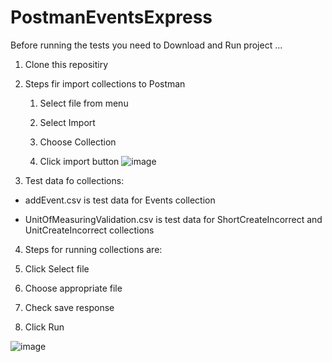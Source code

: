 # PostmanEventsExpress

Before running the tests you need to Download and Run project ... 

1. Clone this repositiry

1. Steps fir import collections to Postman 

   1. Select file from menu

   1. Select Import

   1. Choose Collection

   1. Click import button
 ![image](https://user-images.githubusercontent.com/70840510/114297070-427b4680-9ab7-11eb-9a14-af98ed2f98b2.png)


1. Test data fo collections:

* addEvent.csv is test data for Events collection

* UnitOfMeasuringValidation.csv is test data for ShortCreateIncorrect and UnitCreateIncorrect collections

 4. Steps for running collections are:
  
   1. Click Select file
  
   1. Choose appropriate file
  
   1. Check save response
  
   1. Click Run
  
 ![image](https://user-images.githubusercontent.com/70840510/114237137-50cc4400-998b-11eb-835d-28eab878f73c.png)

